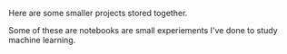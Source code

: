
Here are some smaller projects stored together.

Some of these are notebooks are small experiements I've done to study machine learning.


